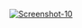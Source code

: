 <a href="https://image.prntscr.com/image/OIDiUeC0T7en8XpfZOLoPg.png"><img src="https://image.prntscr.com/image/OIDiUeC0T7en8XpfZOLoPg.png" alt="Screenshot-10" border="0"></a>
